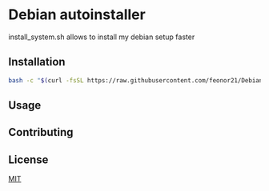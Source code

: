 
# Debian autoinstaller

install_system.sh allows to install my debian setup faster

## Installation

```bash
bash -c "$(curl -fsSL https://raw.githubusercontent.com/feonor21/Debian_help/master/install_system.sh)"
```




## Usage


## Contributing


## License

[MIT](https://choosealicense.com/licenses/mit/)

